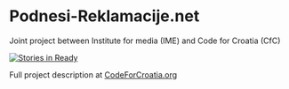 # Podnesi-Reklamacije.net
Joint project between Institute for media (IME) and Code for Croatia (CfC)

[![Stories in Ready](https://badge.waffle.io/codeforcroatia/Podnesi-Reklamacije.net.svg?label=ready&title=Ready)](http://waffle.io/codeforcroatia/Podnesi-Reklamacije.net)

Full project description at [CodeForCroatia.org](http://codeforcroatia.org/projects/reklamacije.net)

